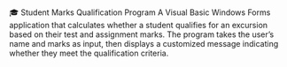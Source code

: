 🎓 Student Marks Qualification Program
A Visual Basic Windows Forms application that calculates whether a student qualifies for an excursion based on their test and assignment marks. The program takes the user’s name and marks as input, then displays a customized message indicating whether they meet the qualification criteria.


